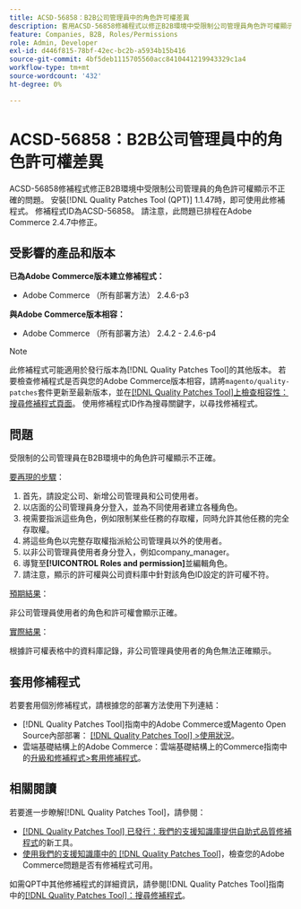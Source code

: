 ```yaml
---
title: ACSD-56858：B2B公司管理員中的角色許可權差異
description: 套用ACSD-56858修補程式以修正B2B環境中受限制公司管理員角色許可權顯示錯誤的Adobe Commerce問題。
feature: Companies, B2B, Roles/Permissions
role: Admin, Developer
exl-id: d446f815-78bf-42ec-bc2b-a5934b15b416
source-git-commit: 4bf5deb1115705560acc8410441219943329c1a4
workflow-type: tm+mt
source-wordcount: '432'
ht-degree: 0%

---
```


# ACSD-56858：B2B公司管理員中的角色許可權差異

ACSD-56858修補程式修正B2B環境中受限制公司管理員的角色許可權顯示不正確的問題。 安裝[!DNL Quality Patches Tool (QPT)] 1.1.47時，即可使用此修補程式。 修補程式ID為ACSD-56858。 請注意，此問題已排程在Adobe Commerce 2.4.7中修正。

## 受影響的產品和版本

**已為Adobe Commerce版本建立修補程式：**

* Adobe Commerce （所有部署方法） 2.4.6-p3

**與Adobe Commerce版本相容：**

* Adobe Commerce （所有部署方法） 2.4.2 - 2.4.6-p4

>[!NOTE]
>
>此修補程式可能適用於發行版本為[!DNL Quality Patches Tool]的其他版本。 若要檢查修補程式是否與您的Adobe Commerce版本相容，請將`magento/quality-patches`套件更新至最新版本，並在[[!DNL Quality Patches Tool]上檢查相容性：搜尋修補程式頁面](https://experienceleague.adobe.com/tools/commerce-quality-patches/index.html)。 使用修補程式ID作為搜尋關鍵字，以尋找修補程式。

## 問題

受限制的公司管理員在B2B環境中的角色許可權顯示不正確。

<u>要再現的步驟</u>：

1. 首先，請設定公司、新增公司管理員和公司使用者。
1. 以店面的公司管理員身分登入，並為不同使用者建立各種角色。
1. 視需要指派這些角色，例如限制某些任務的存取權，同時允許其他任務的完全存取權。
1. 將這些角色以完整存取權指派給公司管理員以外的使用者。
1. 以非公司管理員使用者身分登入，例如company_manager。
1. 導覽至&#x200B;**[!UICONTROL Roles and permission]**&#x200B;並編輯角色。
1. 請注意，顯示的許可權與公司資料庫中針對該角色ID設定的許可權不符。

<u>預期結果</u>：

非公司管理員使用者的角色和許可權會顯示正確。

<u>實際結果</u>：

根據許可權表格中的資料庫記錄，非公司管理員使用者的角色無法正確顯示。

## 套用修補程式

若要套用個別修補程式，請根據您的部署方法使用下列連結：

* [!DNL Quality Patches Tool]指南中的Adobe Commerce或Magento Open Source內部部署： [[!DNL Quality Patches Tool] >使用狀況](https://experienceleague.adobe.com/docs/commerce-operations/tools/quality-patches-tool/usage.html)。
* 雲端基礎結構上的Adobe Commerce：雲端基礎結構上的Commerce指南中的[升級和修補程式>套用修補程式](https://experienceleague.adobe.com/docs/commerce-cloud-service/user-guide/develop/upgrade/apply-patches.html)。

## 相關閱讀

若要進一步瞭解[!DNL Quality Patches Tool]，請參閱：

* [[!DNL Quality Patches Tool] 已發行：我們的支援知識庫提供自助式品質修補程式](/help/announcements/adobe-commerce-announcements/magento-quality-patches-released-new-tool-to-self-serve-quality-patches.md)的新工具。
* [使用我們的支援知識庫中的 [!DNL Quality Patches Tool]](/help/support-tools/patches-available-in-qpt-tool/check-patch-for-magento-issue-with-magento-quality-patches.md)，檢查您的Adobe Commerce問題是否有修補程式可用。

如需QPT中其他修補程式的詳細資訊，請參閱[!DNL Quality Patches Tool]指南中的[[!DNL Quality Patches Tool]：搜尋修補程式](https://experienceleague.adobe.com/tools/commerce-quality-patches/index.html)。
